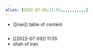 ```yaml
---
alias: [2022-07-09,11:55,,,,,,,,,,,]
---
```

- [[iran]]
table of content
```toc
```

- [[2022-07-09]] 11:55
- shah of iran